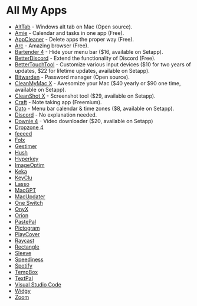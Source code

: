 # All My Apps

- [AltTab](https://alt-tab-macos.netlify.app/) - Windows alt tab on Mac (Open source).
- [Amie](https://www.amie.so/) - Calendar and tasks in one app (Free).
- [AppCleaner](https://freemacsoft.net/appcleaner/) - Delete apps the proper way (Free).
- [Arc](arc.net) - Amazing browser (Free).
- [Bartender 4](https://www.macbartender.com/) - Hide your menu bar ($16, available on Setapp).
- [BetterDiscord](https://betterdiscord.app/) - Extend the functionality of Discord (Free).
- [BetterTouchTool](https://folivora.ai/) - Customize various input devices ($10 for two years of updates, $22 for lifetime updates, available on Setapp).
- [Bitwarden](https://bitwarden.com/) - Password manager (Open source).
- [CleanMyMac X](https://macpaw.com/cleanmymac) - Awesomize your Mac ($40 yearly or $90 one time, available on Setapp).
- [CleanShot X](https://cleanshot.com/) - Screenshot tool ($29, available on Setapp).
- [Craft](https://www.craft.do/) - Note taking app (Freemium).
- [Dato](https://sindresorhus.com/dato) - Menu bar calendar & time zones ($8, available on Setapp).
- [Discord](discord.com) - No explanation needed.
- [Downie 4](https://software.charliemonroe.net/downie/) - Video downloader ($20, available on Setapp)
- [Dropzone 4](https://aptonic.com/) 
- [feeeed](https://feeeed.nateparrott.com/)
- [Folx](https://www.mac-downloader.com/)
- [Gestimer](https://maddin.io/gestimer/)
- [Hush](https://oblador.github.io/hush/)
- [Hyperkey](https://hyperkey.app/)
- [ImageOptim](https://imageoptim.com/mac)
- [Keka](https://www.keka.io/en/)
- [KeyClu](https://github.com/Anze/KeyCluCask/)
- [Lasso](https://thelasso.app/)
- [MacGPT](https://www.macgpt.com/)
- [MacUpdater](https://www.corecode.io/macupdater/)
- [One Switch](https://fireball.studio/oneswitch/)
- [OnyX](https://www.titanium-software.fr/en/onyx.html)
- [Orion](https://browser.kagi.com/)
- [PastePal](https://onmyway133.com/pastepal/)
- [Pictogram](https://pictogramapp.com/)
- [PlayCover](https://playcover.io/)
- [Raycast](https://www.raycast.com/)
- [Rectangle](https://rectangleapp.com/)
- [Sleeve](https://replay.software/sleeve)
- [Speediness](https://sindresorhus.com/speediness)
- [Spotify](https://spotify.com/)
- [TempBox](https://tempbox.waseem.works/)
- [TextPal](https://www.textpal.app/)
- [Visual Studio Code](https://code.visualstudio.com/)
- [Widgy](https://apps.apple.com/us/app/widgy-widgets-home-lock-watch/id1524540481)
- [Zoom](https://zoom.us/)

